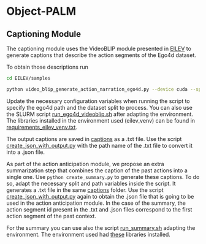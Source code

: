# Object-PALM
## Captioning Module

The captioning module uses the VideoBLIP module presented in [EILEV](https://github.com/yukw777/EILEV/tree/main) to generate captions that describe the action segments of the Ego4d dataset.

To obtain those descriptions run
```bash
cd EILEV/samples

python video_blip_generate_action_narration_ego4d.py --device cuda --split train
```
Update the necessary configuration variables when running the script to specify the ego4d path and the dataset split to process. You can also use the SLURM script [run_ego4d_videoblip.sh](EILEV/samples/run_ego4d_videoblip.sh) after adapting the environment. The libraries installed in the environment used (eilev_venv) can be found in [requirements_eilev_venv.txt](requirements_eilev_venv.txt).

The output captions are saved in [captions](EILEV/samples/captions/) as a .txt file. Use the script [create_json_with_output.py](EILEV/samples/create_json_with_output.py) with the path name of the .txt file to convert it into a .json file.

As part of the action anticipation module, we propose an extra summarization step that combines the caption of the past actions into a single one. Use `python create_summary.py` to generate these captions. To do so, adapt the necessary split and path variables inside the script. It generates a .txt file in the same [captions](EILEV/samples/captions/) folder. Use the script [create_json_with_output.py](EILEV/samples/create_json_with_output.py) again to obtain the .json file that is going to be used in the action anticipation module. In the case of the summary, the action segment id present in the .txt and .json files correspond to the first action segment of the past context. 

For the summary you can use also the script [run_summary.sh](EILEV/samples/run_summary.sh) adapting the environment. The environment used had [these](../action_recognition_module/object-recognition/requirements_groundedsam_venv.txt) libraries installed.